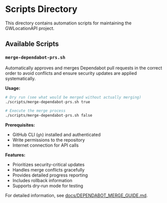 # Scripts Directory

This directory contains automation scripts for maintaining the GWLocationAPI project.

## Available Scripts

### `merge-dependabot-prs.sh`
Automatically approves and merges Dependabot pull requests in the correct order to avoid conflicts and ensure security updates are applied systematically.

**Usage:**
```bash
# Dry run (see what would be merged without actually merging)
./scripts/merge-dependabot-prs.sh true

# Execute the merge process
./scripts/merge-dependabot-prs.sh false
```

**Prerequisites:**
- GitHub CLI (`gh`) installed and authenticated
- Write permissions to the repository
- Internet connection for API calls

**Features:**
- Prioritizes security-critical updates
- Handles merge conflicts gracefully
- Provides detailed progress reporting
- Includes rollback information
- Supports dry-run mode for testing

For detailed information, see [docs/DEPENDABOT_MERGE_GUIDE.md](../docs/DEPENDABOT_MERGE_GUIDE.md).